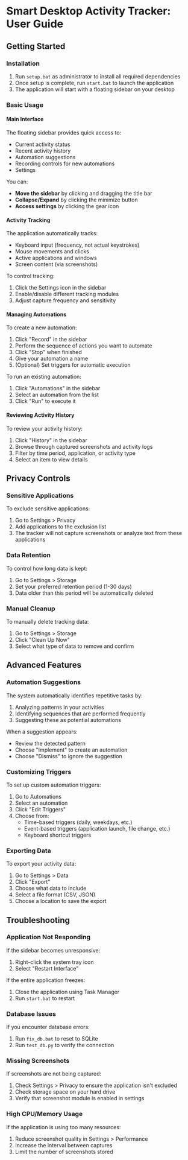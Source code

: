 # Smart Desktop Activity Tracker: User Guide

## Getting Started

### Installation

1. Run `setup.bat` as administrator to install all required dependencies
2. Once setup is complete, run `start.bat` to launch the application
3. The application will start with a floating sidebar on your desktop

### Basic Usage

#### Main Interface

The floating sidebar provides quick access to:
- Current activity status
- Recent activity history
- Automation suggestions
- Recording controls for new automations
- Settings

You can:
- **Move the sidebar** by clicking and dragging the title bar
- **Collapse/Expand** by clicking the minimize button
- **Access settings** by clicking the gear icon

#### Activity Tracking

The application automatically tracks:
- Keyboard input (frequency, not actual keystrokes)
- Mouse movements and clicks
- Active applications and windows
- Screen content (via screenshots)

To control tracking:
1. Click the Settings icon in the sidebar
2. Enable/disable different tracking modules
3. Adjust capture frequency and sensitivity

#### Managing Automations

To create a new automation:
1. Click "Record" in the sidebar
2. Perform the sequence of actions you want to automate
3. Click "Stop" when finished
4. Give your automation a name
5. (Optional) Set triggers for automatic execution

To run an existing automation:
1. Click "Automations" in the sidebar
2. Select an automation from the list
3. Click "Run" to execute it

#### Reviewing Activity History

To review your activity history:
1. Click "History" in the sidebar
2. Browse through captured screenshots and activity logs
3. Filter by time period, application, or activity type
4. Select an item to view details

## Privacy Controls

### Sensitive Applications

To exclude sensitive applications:
1. Go to Settings > Privacy
2. Add applications to the exclusion list
3. The tracker will not capture screenshots or analyze text from these applications

### Data Retention

To control how long data is kept:
1. Go to Settings > Storage
2. Set your preferred retention period (1-30 days)
3. Data older than this period will be automatically deleted

### Manual Cleanup

To manually delete tracking data:
1. Go to Settings > Storage
2. Click "Clean Up Now"
3. Select what type of data to remove and confirm

## Advanced Features

### Automation Suggestions

The system automatically identifies repetitive tasks by:
1. Analyzing patterns in your activities
2. Identifying sequences that are performed frequently
3. Suggesting these as potential automations

When a suggestion appears:
- Review the detected pattern
- Choose "Implement" to create an automation
- Choose "Dismiss" to ignore the suggestion

### Customizing Triggers

To set up custom automation triggers:
1. Go to Automations
2. Select an automation
3. Click "Edit Triggers"
4. Choose from:
   - Time-based triggers (daily, weekdays, etc.)
   - Event-based triggers (application launch, file change, etc.)
   - Keyboard shortcut triggers

### Exporting Data

To export your activity data:
1. Go to Settings > Data
2. Click "Export"
3. Choose what data to include
4. Select a file format (CSV, JSON)
5. Choose a location to save the export

## Troubleshooting

### Application Not Responding

If the sidebar becomes unresponsive:
1. Right-click the system tray icon
2. Select "Restart Interface"

If the entire application freezes:
1. Close the application using Task Manager
2. Run `start.bat` to restart

### Database Issues

If you encounter database errors:
1. Run `fix_db.bat` to reset to SQLite
2. Run `test_db.py` to verify the connection

### Missing Screenshots

If screenshots are not being captured:
1. Check Settings > Privacy to ensure the application isn't excluded
2. Check storage space on your hard drive
3. Verify that screenshot module is enabled in settings

### High CPU/Memory Usage

If the application is using too many resources:
1. Reduce screenshot quality in Settings > Performance
2. Increase the interval between captures
3. Limit the number of screenshots stored
